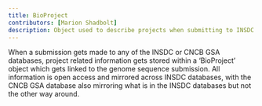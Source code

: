 ```yaml
---
title: BioProject
contributors: [Marion Shadbolt]
description: Object used to describe projects when submitting to INSDC and CNCB repositories
---
```


When a submission gets made to any of the INSDC or CNCB GSA databases, project related information gets stored within a ‘BioProject’ object which gets linked to the genome sequence submission. All information is open access and mirrored across INSDC databases, with the CNCB GSA database also mirroring what is in the INSDC databases but not the other way around.
